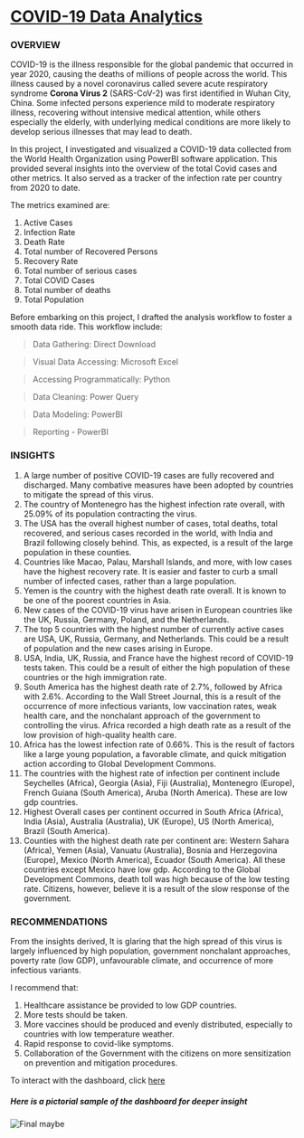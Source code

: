 # [COVID-19 Data Analytics](https://github.com/ramanprecious/Data-Analyst-Portfolio-PowerBI/tree/main/Covid19%20Analytics)

### OVERVIEW

COVID-19 is the illness responsible for the global pandemic that occurred in year 2020, causing the deaths of millions of people across the world. This illness caused by a novel coronavirus called severe acute respiratory syndrome **Corona Virus 2** (SARS-CoV-2) was first identified in Wuhan City, China.
Some infected persons experience mild to moderate respiratory illness, recovering without intensive medical attention, while others especially the elderly, with underlying medical conditions are more likely to develop serious illnesses that may lead to death.

In this project, I investigated and visualized a COVID-19 data collected from the World Health Organization using PowerBI software application. This provided several insights into the overview of the total Covid cases and other metrics. It also served as a tracker of the infection rate per country from 2020 to date.

The metrics examined are:
1. Active Cases
2. Infection Rate
3. Death Rate
4. Total number of Recovered Persons
5. Recovery Rate
6. Total number of serious cases
7. Total COVID Cases
8. Total number of deaths
9. Total Population
    
Before embarking on this project, I drafted the analysis workflow to foster a smooth data ride. This workflow include:
> Data Gathering: Direct Download

> Visual Data Accessing: Microsoft Excel

> Accessing Programmatically: Python

> Data Cleaning: Power Query

> Data Modeling: PowerBI

> Reporting - PowerBI

### INSIGHTS
1. A large number of positive COVID-19 cases are fully recovered and discharged. Many combative measures have been adopted by countries to mitigate the spread of this virus.
2. The country of Montenegro has the highest infection rate overall, with 25.09% of its population contracting the virus.
3. The USA has the overall highest number of cases, total deaths, total recovered, and serious cases recorded in the world, with India and Brazil following closely behind. This, as expected, is a result of the large population in these counties.
4. Countries like Macao, Palau, Marshall Islands, and more, with low cases have the highest recovery rate. It is easier and faster to curb a small number of infected cases, rather than a large population.
5. Yemen is the country with the highest death rate overall. It is known to be one of the poorest countries in Asia.
6. New cases of the COVID-19 virus have arisen in European countries like the UK, Russia, Germany, Poland, and the Netherlands.
7. The top 5 countries with the highest number of currently active cases are USA, UK, Russia, Germany, and Netherlands. This could be a result of population and the new cases arising in Europe. 
8. USA, India, UK, Russia, and France have the highest record of COVID-19 tests taken. This could be a result of either the high population of these countries or the high immigration rate.
9. South America has the highest death rate of 2.7%, followed by Africa with 2.6%. According to the Wall Street Journal, this is a result of the occurrence of more infectious variants, low vaccination rates, weak health care, and the nonchalant approach of the government to controlling the virus. Africa recorded a high death rate as a result of the low provision of high-quality health care.
10. Africa has the lowest infection rate of 0.66%. This is the result of factors like a large young population, a favorable climate, and quick mitigation action according to Global Development Commons.
11. The countries with the highest rate of infection per continent include Seychelles (Africa), Georgia (Asia), Fiji (Australia), Montenegro (Europe), French Guiana (South America), Aruba (North America). These are low gdp countries. 
12. Highest Overall cases per continent occurred in South Africa (Africa), India (Asia), Australia (Australia), UK (Europe), US (North America), Brazil (South America).
13. Counties with the highest death rate per continent are: Western Sahara (Africa), Yemen (Asia), Vanuatu (Australia), Bosnia and Herzegovina (Europe), Mexico (North America), Ecuador (South America). All these countries except Mexico have low gdp. According to the Global Development Commons, death toll was high because of the low testing rate. Citizens, however, believe it is a result of the slow response of the government.

### RECOMMENDATIONS
From the insights derived, It is glaring that the high spread of this virus is largely influenced by high population, government nonchalant approaches, poverty rate (low GDP), unfavourable climate, and occurrence of more infectious variants.

I recommend that:

1. Healthcare assistance be provided to low GDP countries.
2. More tests should be taken.
3. More vaccines should be produced and evenly distributed, especially to countries with low temperature weather.
4. Rapid response to covid-like symptoms.
5. Collaboration of the Government with the citizens on more sensitization on prevention and mitigation procedures.

To interact with the dashboard, click [here](https://app.powerbi.com/Redirect?action=openreport&context=Annotate&ctid=5cdc9569-8b31-4965-91d9-55ca22160890&pbi_source=mobile_android&groupObjectId=13df9013-2c69-41fd-9b2d-3ff3710e77a7&appId=&reportObjectId=d99c9b48-83e1-46ec-a4f9-a220099dabe6&reportPage=ReportSection9387ebb946c165690029&bookmarkGuid=94a4ac74-bb61-4623-9d98-0554a9280600)

##### Here is a pictorial sample of the dashboard for deeper insight
![Final maybe](https://github.com/ramanprecious/Data-Analyst-Portfolio-PowerBI/assets/62135469/7a0ee41c-8584-46af-885b-336cf3d9945c)

